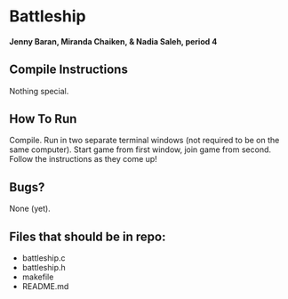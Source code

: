 Battleship 
==========
#### Jenny Baran, Miranda Chaiken, & Nadia Saleh, period 4

## Compile Instructions
Nothing special.

## How To Run
Compile. Run in two separate terminal windows (not required to be on the same computer). Start game from first window, join game from second. Follow the instructions as they come up!

## Bugs?
None (yet).

## Files that should be in repo:
* battleship.c
* battleship.h
* makefile
* README.md